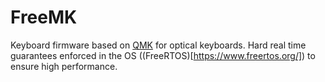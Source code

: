 # FreeMK
Keyboard firmware based on [QMK](https://github.com/qmk/qmk_firmware) for optical keyboards. Hard real time guarantees enforced in the OS ((FreeRTOS)[https://www.freertos.org/]) to ensure high performance.
